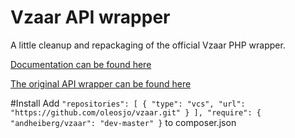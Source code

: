 Vzaar API wrapper
===
A little cleanup and repackaging of the official Vzaar PHP wrapper.

[Documentation can be found here](http://developer.vzaar.com/docs/index.html)

[The original API wrapper can be found here](https://code.google.com/p/vzaar/)

#Install
Add ```
"repositories": [
        {
            "type": "vcs",
            "url": "https://github.com/oleosjo/vzaar.git"
        }
    ],
"require": {
    "andheiberg/vzaar": "dev-master"
}
     ``` to composer.json
